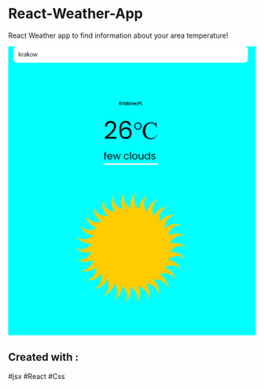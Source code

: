 # React-Weather-App
React Weather app to find information about your area temperature!

![This is an image](/react%20weather%20app.PNG)

## Created with :
#jsx
#React
#Css
